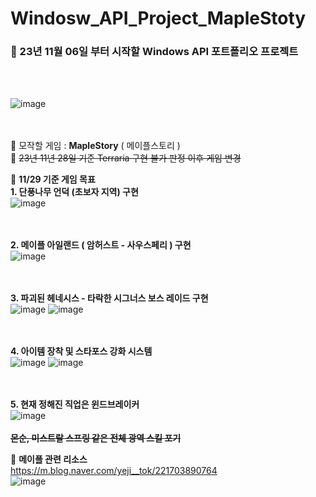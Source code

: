 # Windosw_API_Project_MapleStoty

### :mega: 23년 11월 06일 부터 시작할 Windows API 포트폴리오 프로젝트 <br>
<br>
<br>

![image](https://github.com/Gilssom/Windosw_API_Project_Maple/assets/83547233/26f4c3ec-f01e-41ac-941f-5c5990f21f80) <br>
<br>
<br>


:evergreen_tree: 모작할 게임 : **MapleStory** ( 메이플스토리 )
<br>
🙏 ~~23년 11년 28일 기준 Terraria 구현 불가 판정 이후 게임 변경~~

:loudspeaker: **11/29 기준 게임 목표** <br>
**1. 단풍나무 언덕 (초보자 지역) 구현** <br>
![image](https://github.com/Gilssom/Windosw_API_Project_Maple/assets/83547233/348972dc-e11a-46c2-9579-ad4359f26f62) <br>
<br>
<br>

**2. 메이플 아일랜드 ( 암허스트 - 사우스페리 ) 구현** <br>
![image](https://github.com/Gilssom/Windosw_API_Project_Maple/assets/83547233/0ab235fe-b520-4234-8817-895499308cfa) <br>
<br>
<br>

**3. 파괴된 헤네시스 - 타락한 시그너스 보스 레이드 구현** <br>
![image](https://github.com/Gilssom/Windosw_API_Project_Maple/assets/83547233/c48c801a-8772-4b34-b3ec-303d3b92444c)
![image](https://github.com/Gilssom/Windosw_API_Project_Maple/assets/83547233/15ce9e03-283f-433b-978b-661d87533ea5) <br>
<br>
<br>

**4. 아이템 장착 및 스타포스 강화 시스템** <br>
![image](https://github.com/Gilssom/Windosw_API_Project_Maple/assets/83547233/3da7471a-8553-4afe-b852-711419efb99d)
![image](https://github.com/Gilssom/Windosw_API_Project_Maple/assets/83547233/2205b168-c42d-4012-81ad-0664ec7f8b44) <br>
<br>
<br>

**5. 현재 정해진 직업은 윈드브레이커** <br>
![image](https://github.com/Gilssom/Windosw_API_Project_Maple/assets/83547233/b552803c-381a-4ab8-9702-bf2cf023320a) <br>
<br>
**~~몬순, 미스트랄 스프링 같은 전체 광역 스킬 포기~~**
<br>

:bookmark_tabs: **메이플 관련 리소스** <br>
https://m.blog.naver.com/yeji__tok/221703890764 <br>
![image](https://github.com/Gilssom/Windosw_API_Project_Maple/assets/83547233/6e133c62-646c-4448-9309-f8fd0d8d3578)

